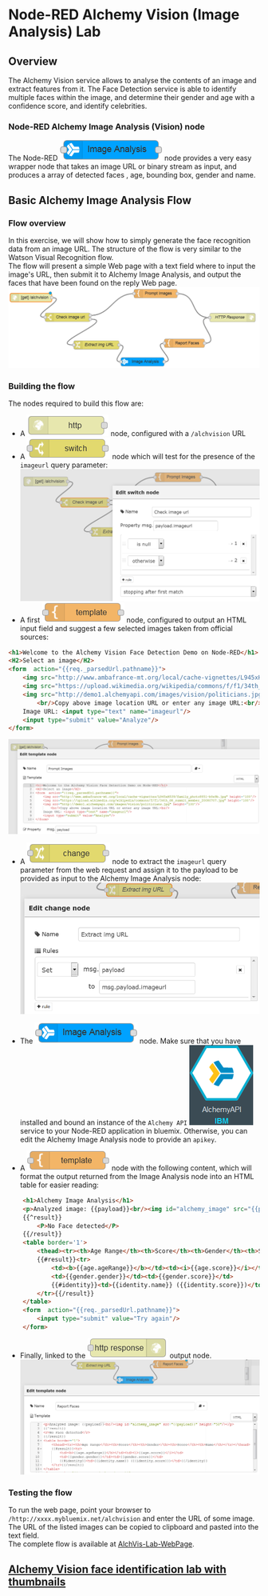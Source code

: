 #  Node-RED Alchemy Vision (Image Analysis) Lab
## Overview
The Alchemy Vision service allows to analyse the contents of an image and extract features from it. The Face Detection service is able to identify multiple faces within the image, and determine their gender and age with a confidence score, and identify celebrities.

### Node-RED Alchemy Image Analysis (Vision) node
The Node-RED ![`Alchemy Image Analysis`](images/node_red_alchemy_image_analysis.png) node provides a very easy wrapper node that takes an image URL or binary stream as input, and produces a array of detected faces , age, bounding box, gender and name.

## Basic Alchemy Image Analysis Flow
### Flow overview
In this exercise, we will show how to simply generate the face recognition data from an image URL. The structure of the flow is very similar to the Watson Visual Recognition flow.  
The flow will present a simple Web page with a text field where to input the image's URL, then submit it to Alchemy Image Analysis, and output the faces that have been found on the reply Web page.  
![AlchVis-FaceDetectionFlow](images/alchvis_face_detection_flow.png)  

### Building the flow
The nodes required to build this flow are:  
  - A ![`HTTPInput`](/introduction_to_node_red/images/node_red_httpinput.png) node, configured with a `/alchvision` URL  
  - A ![`switch`](/introduction_to_node_red/images/node_red_switch.png) node which will test for the presence of the `imageurl` query parameter:  
   ![AlchVis-Lab-Switch-Node-Props](images/alchvis_switch_props.png)
  - A first ![template](/introduction_to_node_red/images/node_red_template.png) node, configured to output an HTML input field and suggest a few selected images taken from official sources:
```HTML
<h1>Welcome to the Alchemy Vision Face Detection Demo on Node-RED</h1>
<H2>Select an image</H2>
<form  action="{{req._parsedUrl.pathname}}">
    <img src="http://www.ambafrance-mt.org/local/cache-vignettes/L945xH539/family_photo8851-b0e9b.jpg" height='100'/>
    <img src="https://upload.wikimedia.org/wikipedia/commons/f/f1/34th_G8_summit_member_20080707.jpg" height='100'/>
    <img src="http://demo1.alchemyapi.com/images/vision/politicians.jpg" height='100'/>
        <br/>Copy above image location URL or enter any image URL:<br/>
    Image URL: <input type="text" name="imageurl"/>
    <input type="submit" value="Analyze"/>
</form>
```
![AlchVis-Lab-TemplatePrompt-Node-Props](images/alchvis_template_prompt_props.png)

  - A ![change](/introduction_to_node_red/images/node_red_change.png) node to extract the `imageurl` query parameter from the web request and assign it to the payload to be provided as input to the Alchemy Image Analysis node:  
 ![AlchVis-Lab-Change_and_IA-Node-Props](images/alchvis_change_and_ia_props.png)

  - The ![`Alchemy Image Analysis`](images/node_red_alchemy_image_analysis.png) node. Make sure that you have installed and bound an instance of the `Alchemy API` ![AlchemyAPIService](images/alchemy_api_service.png) service to your Node-RED application in bluemix. Otherwise, you can edit the Alchemy Image Analysis node to provide an `apikey`.  
 
  - A ![`template`](/introduction_to_node_red/images/node_red_template.png) node with the following content, which will format the output returned from the Image Analysis node into an HTML table for easier reading:  
```HTML
    <h1>Alchemy Image Analysis</h1>
    <p>Analyzed image: {{payload}}<br/><img id="alchemy_image" src="{{payload}}" height="50"/></p>
    {{^result}}
        <P>No Face detected</P>
    {{/result}}
    <table border='1'>
        <thead><tr><th>Age Range</th><th>Score</th><th>Gender</th><th>Score</th><th>Name</th></tr></thead>
        {{#result}}<tr>
            <td><b>{{age.ageRange}}</b></td><td><i>{{age.score}}</i></td>
            <td>{{gender.gender}}</td><td>{{gender.score}}</td>
            {{#identity}}<td>{{identity.name}} ({{identity.score}})</td>{{/identity}}
        </tr>{{/result}}
    </table>
    <form  action="{{req._parsedUrl.pathname}}">
        <input type="submit" value="Try again"/>
    </form>
```
  - Finally, linked to the ![`HTTPResponse`](/introduction_to_node_red/images/node_red_httpresponse.png) output node. 
![AlchVis-Lab-TemplateReport-Node-Props](images/alchvis_template_report_props.png)

### Testing the flow
To run the web page, point your browser to  `/http://xxxx.mybluemix.net/alchvision` and enter the URL of some  image. The URL of the listed images can be copied to clipboard and pasted into the text field.  
The complete flow is available at [AlchVis-Lab-WebPage](alchvis_lab_webpage.json).

## [Alchemy Vision face identification lab with thumbnails](/advanced_examples/alchemy_image_analysis_thumbs/README.md)
